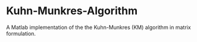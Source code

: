 # Kuhn-Munkres-Algorithm
A Matlab implementation of the the Kuhn-Munkres (KM) algorithm in matrix formulation.
